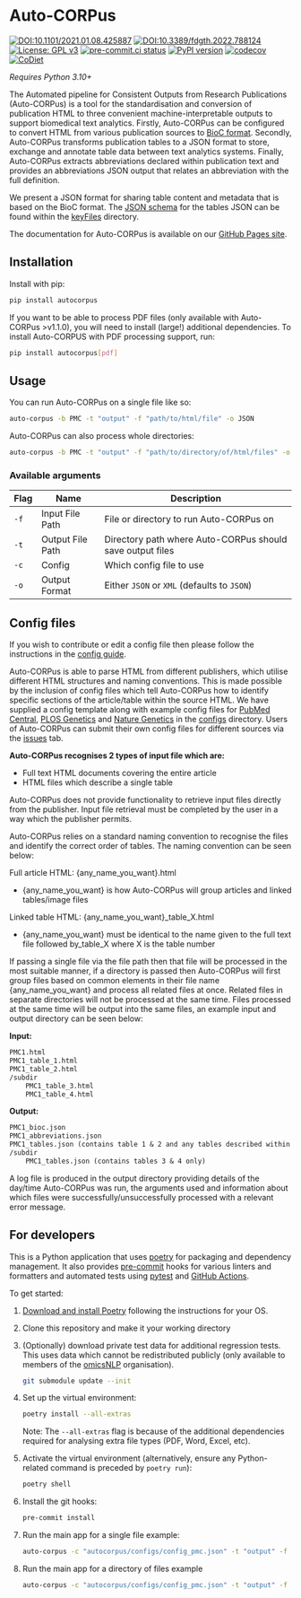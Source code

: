 # Auto-CORPus

[![DOI:10.1101/2021.01.08.425887](http://img.shields.io/badge/DOI-10.1101/2021.01.08.425887-BE2536.svg)](https://doi.org/10.1101/2021.01.08.425887)
[![DOI:10.3389/fdgth.2022.788124](http://img.shields.io/badge/DOI-10.3389/fdgth.2022.788124-70286A.svg)](https://doi.org/10.3389/fdgth.2022.788124)
[![License: GPL v3](https://img.shields.io/badge/License-GPLv3-blue.svg)](https://www.gnu.org/licenses/gpl-3.0)
[![pre-commit.ci status](https://results.pre-commit.ci/badge/github/omicsNLP/Auto-CORPus/main.svg)](https://results.pre-commit.ci/latest/github/omicsNLP/Auto-CORPus/main)
[![PyPI version](https://badge.fury.io/py/autocorpus.svg)](https://badge.fury.io/py/autocorpus)
[![codecov](https://codecov.io/gh/omicsNLP/Auto-CORPus/graph/badge.svg?token=ZTKK4URM4A)](https://codecov.io/gh/omicsNLP/Auto-CORPus)
[![CoDiet](https://img.shields.io/badge/used_by:_%F0%9F%8D%8E_CoDiet-5AA764)](https://www.codiet.eu)

*Requires Python 3.10+* <!-- markdownlint-disable-line MD036 -->

The Automated pipeline for Consistent Outputs from Research Publications (Auto-CORPus) is a tool for the standardisation and conversion of publication HTML to three convenient machine-interpretable outputs to support biomedical text analytics. Firstly, Auto-CORPus can be configured to convert HTML from various publication sources to [BioC format]. Secondly, Auto-CORPus transforms publication tables to a JSON format to store, exchange and annotate table data between text analytics systems. Finally, Auto-CORPus extracts abbreviations declared within publication text and provides an abbreviations JSON output that relates an abbreviation with the full definition.

We present a JSON format for sharing table content and metadata that is based on the BioC format. The [JSON schema] for the tables JSON can be found within the [keyFiles] directory.

The documentation for Auto-CORPus is available on our [GitHub Pages site].

[BioC format]: http://bioc.sourceforge.net/
[JSON schema]: https://github.com/omicsNLP/Auto-CORPus/blob/main/keyFiles/table_schema.json
[keyFiles]: https://github.com/omicsNLP/Auto-CORPus/tree/main/keyFiles
[GitHub Pages site]: https://omicsnlp.github.io/Auto-CORPus/

## Installation

Install with pip:

```sh
pip install autocorpus
```

If you want to be able to process PDF files (only available with Auto-CORPus >v1.1.0),
you will need to install (large!) additional dependencies. To install Auto-CORPUS with
PDF processing support, run:

```sh
pip install autocorpus[pdf]
```

## Usage

You can run Auto-CORPus on a single file like so:

```sh
auto-corpus -b PMC -t "output" -f "path/to/html/file" -o JSON
```

Auto-CORPus can also process whole directories:

```sh
auto-corpus -b PMC -t "output" -f "path/to/directory/of/html/files" -o JSON
```

### Available arguments

| Flag | Name             | Description                                               |
|------|------------------|-----------------------------------------------------------|
| `-f` | Input File Path  | File or directory to run Auto-CORPus on                   |
| `-t` | Output File Path | Directory path where Auto-CORPus should save output files |
| `-c` | Config           | Which config file to use                                  |
| `-o` | Output Format    | Either `JSON` or `XML` (defaults to `JSON`)               |

## Config files

If you wish to contribute or edit a config file then please follow the instructions in the [config guide].

Auto-CORPus is able to parse HTML from different publishers, which utilise different HTML structures and naming conventions. This is made possible by the inclusion of config files which tell Auto-CORPus how to identify specific sections of the article/table within the source HTML. We have supplied a config template along with example config files for [PubMed Central], [PLOS Genetics] and [Nature Genetics] in the [configs] directory. Users of Auto-CORPus can submit their own config files for different sources via the [issues] tab.

**Auto-CORPus recognises 2 types of input file which are:**

- Full text HTML documents covering the entire article
- HTML files which describe a single table

Auto-CORPus does not provide functionality to retrieve input files directly from the publisher. Input file retrieval must be completed by the user in a way which the publisher permits.

Auto-CORPus relies on a standard naming convention to recognise the files and identify the correct order of tables. The naming convention can be seen below:

Full article HTML: {any_name_you_want}.html

- {any_name_you_want} is how Auto-CORPus will group articles and linked tables/image files

Linked table HTML: {any_name_you_want}_table_X.html

- {any_name_you_want} must be identical to the name given to the full text file followed by_table_X where X is the table number

If passing a single file via the file path then that file will be processed in the most suitable manner, if a directory is passed then
Auto-CORPus will first group files based on common elements in their file name {any_name_you_want} and process all related files at once. Related files in separate directories will not be processed at the same time. Files processed at the same time will be output into the same files, an example input and output directory can be seen below:

**Input:**

```txt
PMC1.html
PMC1_table_1.html
PMC1_table_2.html
/subdir
    PMC1_table_3.html
    PMC1_table_4.html
```

**Output:**

```txt
PMC1_bioc.json
PMC1_abbreviations.json
PMC1_tables.json (contains table 1 & 2 and any tables described within the main text)
/subdir
    PMC1_tables.json (contains tables 3 & 4 only)
```

A log file is produced in the output directory providing details of the day/time Auto-CORPus was run,
the arguments used and information about which files were successfully/unsuccessfully processed with a relevant error message.

[config guide]: https://omicsnlp.github.io/Auto-CORPus/config_tutorial/
[PubMed Central]: https://github.com/omicsNLP/Auto-CORPus/blob/main/autocorpus/configs/config_pmc.json
[PLOS Genetics]: https://github.com/omicsNLP/Auto-CORPus/blob/main/autocorpus/configs/config_plos_genetics.json
[Nature Genetics]: https://github.com/omicsNLP/Auto-CORPus/blob/main/autocorpus/configs/config_nature_genetics.json
[configs]: https://github.com/omicsNLP/Auto-CORPus/tree/main/autocorpus/configs
[issues]: https://github.com/omicsNLP/Auto-CORPus/issues

## For developers

This is a Python application that uses [poetry](https://python-poetry.org) for packaging
and dependency management. It also provides [pre-commit](https://pre-commit.com/) hooks
for various linters and formatters and automated tests using
[pytest](https://pytest.org/) and [GitHub Actions](https://github.com/features/actions).

To get started:

1. [Download and install Poetry](https://python-poetry.org/docs/#installation) following the instructions for your OS.
1. Clone this repository and make it your working directory
1. (Optionally) download private test data for additional regression tests. This uses data which
   cannot be redistributed publicly (only available to members of the
   [omicsNLP](https://github.com/omicsNLP) organisation).

   ```sh
   git submodule update --init
   ```

1. Set up the virtual environment:

   ```sh
   poetry install --all-extras
   ```

   Note: The `--all-extras` flag is because of the additional dependencies required for
   analysing extra file types (PDF, Word, Excel, etc).

1. Activate the virtual environment (alternatively, ensure any Python-related command is preceded by `poetry run`):

   ```sh
   poetry shell
   ```

1. Install the git hooks:

   ```sh
   pre-commit install
   ```

1. Run the main app for a single file example:

   ```sh
   auto-corpus -c "autocorpus/configs/config_pmc.json" -t "output" -f "path/to/html/file" -o JSON
   ```

1. Run the main app for a directory of files example

   ```sh
   auto-corpus -c "autocorpus/configs/config_pmc.json" -t "output" -f "path/to/directory/of/html/files" -o JSON
   ```
